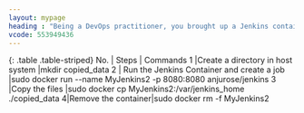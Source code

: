 ```yaml
---
layout: mypage
heading : "Being a DevOps practitioner, you brought up a Jenkins container but forgot to add volumes. How can you safely copy the data in your container to your Docker Host?"
vcode: 553949436
---
```

{: .table .table-striped}
 No. | Steps | Commands 
 1 |Create a directory in host system |mkdir copied_data
2 | Run the Jenkins Container and create a job |sudo docker run --name MyJenkins2 -p 8080:8080 anjurose/jenkins
3 |Copy the files |sudo docker cp MyJenkins2:/var/jenkins_home ./copied_data
4|Remove the container|sudo docker rm -f MyJenkins2


 
